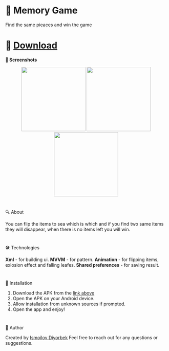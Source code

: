 # 🌟 Memory Game
Find the same pieaces and win the game
#
# 📲 [Download](https://github.com/Theultimatecreator/Anorbank/releases/download/v1.0/app-debug.apk)


**📸 Screenshots**                                                                         
<p align="center">
  <img src="https://github.com/user-attachments/assets/37505dce-160e-489b-9ea5-cbda555fb72b" width="200">
  <img src="https://github.com/user-attachments/assets/35cb72a6-6e3d-41ba-8441-e14f5cd7d47a" width="200">
  <img src="https://github.com/user-attachments/assets/9d16891a-8f0f-45dd-913a-579e8a5b9d8b" width="200">
</p>

#

🔍 About               

You can flip the items to sea which is which and if you find two same items they will disappear, when there is no items left you will win.

#

🛠️ Technologies                                                                            

**Xml** - for building ui.
**MVVM** - for pattern.
**Animation** - for flipping items, exlosion effect and falling leafes.
**Shared preferences** - for saving result.

#

💾 Installation

1. Download the APK from the [link above](https://github.com/Theultimatecreator/Anorbank/releases/download/v1.0/app-debug.apk)
2. Open the APK on your Android device.                                                                  
3. Allow installation from unknown sources if prompted.                                          
4. Open the app and enjoy!                                                                          

#

👤 Author

Created by [Ismoilov Diyorbek](https://t.me/MrGladiator)
Feel free to reach out for any questions or suggestions.
